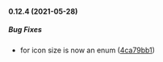 #### 0.12.4 (2021-05-28)

##### Bug Fixes

*  for icon size is now an enum ([4ca79bb1](https://github.com/IgorSzyporyn/badger-ui/commit/4ca79bb1edec41283dbd75cdc628623765573727))

